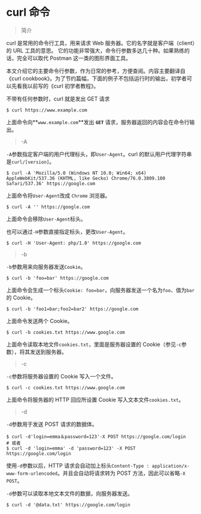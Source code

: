 # curl 命令

> 简介

curl 是常用的命令行工具，用来请求 Web 服务器。它的名字就是客户端（client）的 URL 工具的意思。
它的功能非常强大，命令行参数多达几十种。如果熟练的话，完全可以取代 Postman 这一类的图形界面工具。

本文介绍它的主要命令行参数，作为日常的参考，方便查阅。内容主要翻译自《curl cookbook》。为了节约篇幅，下面的例子不包括运行时的输出，初学者可以先看我以前写的《curl 初学者教程》。

不带有任何参数时，curl 就是发出 GET 请求
```shell script
$ curl https://www.example.com
```

上面命令向**`www.example.com`**发出 **`GET`** 请求，服务器返回的内容会在命令行输出。

> -A

`-A`参数指定客户端的用户代理标头，即`User-Agent`。curl 的默认用户代理字符串是`curl/[version]`。
```shell script
$ curl -A 'Mozilla/5.0 (Windows NT 10.0; Win64; x64) AppleWebKit/537.36 (KHTML, like Gecko) Chrome/76.0.3809.100 Safari/537.36' https://google.com
```
上面命令将`User-Agent`改成 `Chrome` 浏览器。
```shell script
$ curl -A '' https://google.com
```
上面命令会移除`User-Agent`标头。

也可以通过`-H`参数直接指定标头，更改`User-Agent`。
```shell script
$ curl -H 'User-Agent: php/1.0' https://google.com
```
> -b

`-b`参数用来向服务器发送`Cookie`。
```shell script
$ curl -b 'foo=bar' https://google.com
```
上面命令会生成一个标头`Cookie: foo=bar`，向服务器发送一个名为`foo`、值为`bar`的 Cookie。
```shell script
$ curl -b 'foo1=bar;foo2=bar2' https://google.com
```

上面命令发送两个 Cookie。
```shell script
$ curl -b cookies.txt https://www.google.com
```
上面命令读取本地文件`cookies.txt`，里面是服务器设置的 Cookie（参见`-c`参数），将其发送到服务器。
> -c

`-c`参数将服务器设置的 Cookie 写入一个文件。
```
$ curl -c cookies.txt https://www.google.com
```
上面命令将服务器的 HTTP 回应所设置 Cookie 写入文本文件`cookies.txt`。

> -d

`-d`参数用于发送 POST 请求的数据体。
```shell script
$ curl -d'login=emma＆password=123'-X POST https://google.com/login
# 或者
$ curl -d 'login=emma' -d 'password=123' -X POST  https://google.com/login
```

使用`-d`参数以后，HTTP 请求会自动加上标头`Content-Type : application/x-www-form-urlencoded`。并且会自动将请求转为 POST 方法，因此可以省略`-X POST`。

`-d`参数可以读取本地文本文件的数据，向服务器发送。
```shell script
$ curl -d '@data.txt' https://google.com/login
```

